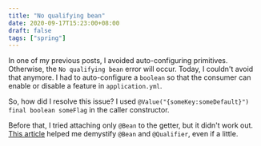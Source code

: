 ```yaml
---
title: "No qualifying bean"
date: 2020-09-17T15:23:00+08:00
draft: false
tags: ["spring"]
---
```

In one of my previous posts, I avoided auto-configuring primitives. Otherwise, the `No qualifying bean` error will occur. Today, I couldn't avoid that anymore. I had to auto-configure a `boolean` so that the consumer can enable or disable a feature in `application.yml`.

So, how did I resolve this issue? I used `@Value("{someKey:someDefault}") final boolean someFlag` in the caller constructor.

Before that, I tried attaching only `@Bean` to the getter, but it didn't work out. [This article](https://www.logicbig.com/tutorials/spring-framework/spring-core/inject-bean-by-name.html) helped me demystify `@Bean` and `@Qualifier`, even if a little.
